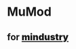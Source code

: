# MuMod
## for <a href="https://github.com/Anuken/Mindustry"><b style="font-weight: 1000">mindustry</b></a>

